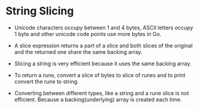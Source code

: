 # String Slicing

* Unicode characters occupy between 1 and 4 bytes, ASCII letters occupy 1 byte and other unicode code points use more bytes in Go.

* A slice expression returns a part of a slice and both slices of the original and the returned one share the same backing array.

* Slicing a string is very efficient because it uses the same backing array.

* To return a rune, convert a slice of bytes to slice of runes and to print convert the rune to string.

* Converting between different types, like a string and a rune slice is not efficient. Because a backing(underlying) array is created each time.